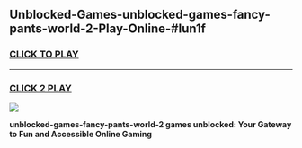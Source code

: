 
## Unblocked-Games-unblocked-games-fancy-pants-world-2-Play-Online-#lun1f
<h3>
<a href="https://premium.freeplayer.one?title=unblocked-games-fancy-pants-world-2&ref=27F">CLICK TO PLAY</a></h3>
<hr>

<h3>
<a href="https://premium.freeplayer.one?title=unblocked-games-fancy-pants-world-2&ref=27F">CLICK 2 PLAY</a>
  
</h3>

<a href="https://premium.freeplayer.one?title=unblocked-games-fancy-pants-world-2&ref=27F"><img src="https://clearcache.store/games.png"></a>


**unblocked-games-fancy-pants-world-2 games unblocked: Your Gateway to Fun and Accessible Online Gaming**
